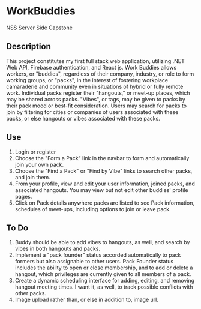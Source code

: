 # WorkBuddies
NSS Server Side Capstone

## Description

This project constitutes my first full stack web application, utilizing .NET Web API, Firebase authentication, and React js. Work Buddies allows workers, or "buddies", regardless of their company, industry, or role to form working groups, or "packs", in the interest of fostering workplace camaraderie and community even in situations of hybrid or fully remote work. Individual packs register their "hangouts," or meet-up places, which may be shared across packs. "Vibes", or tags, may be given to packs by their pack mood or best-fit consideration. Users may search for packs to join by filtering for cities or companies of users associated with these packs, or else hangouts or vibes associated with these packs.

## Use
1. Login or register
2. Choose the "Form a Pack" link in the navbar to form and automatically join your own pack.
3. Choose the "Find a Pack" or "Find by Vibe" links to search other packs, and join them.
4. From your profile, view and edit your user information, joined packs, and associated hangouts. You may view but not edit other buddies' profile pages.
5. Click on Pack details anywhere packs are listed to see Pack information, schedules of meet-ups, including options to join or leave pack.

## To Do
1. Buddy should be able to add vibes to hangouts, as well, and search by vibes in both hangouts and packs.
2. Implement a "pack founder" status accorded automatically to pack formers but also assignable to other users. Pack Founder status includes the ability to open or close membership, and to add or delete a hangout, which privileges are currently given to all members of a pack.
3. Create a dynamic scheduling interface for adding, editing, and removing hangout meeting times. I want it, as well, to track possible conflicts with other packs.
4. Image upload rather than, or else in addition to, image url.
